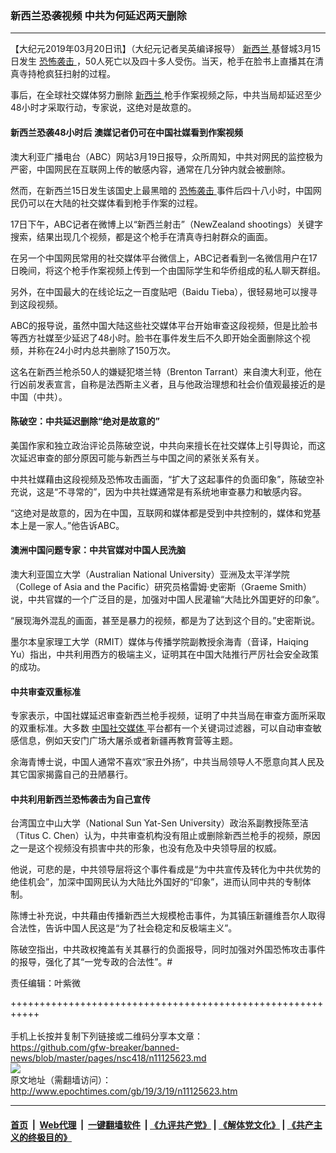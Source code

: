 ### 新西兰恐袭视频 中共为何延迟两天删除
------------------------

<p>
 【大纪元2019年03月20日讯】（大纪元记者吴英编译报导）
 <a href="http://www.epochtimes.com/gb/tag/%E6%96%B0%E8%A5%BF%E5%85%B0.html">
  新西兰
 </a>
 基督城3月15日发生
 <a href="http://www.epochtimes.com/gb/tag/%E6%81%90%E6%80%96%E8%A2%AD%E5%87%BB.html">
  恐怖袭击
 </a>
 ，50人死亡以及四十多人受伤。当天，枪手在脸书上直播其在清真寺持枪疯狂扫射的过程。
</p>
<p>
 事后，在全球社交媒体努力删除
 <a href="http://www.epochtimes.com/gb/tag/%E6%96%B0%E8%A5%BF%E5%85%B0.html">
  新西兰
 </a>
 枪手作案视频之际，中共当局却延迟至少48小时才采取行动，专家说，这绝对是故意的。
</p>
<h4>
 新西兰恐袭48小时后 澳媒记者仍可在中国社媒看到作案视频
</h4>
<p>
 澳大利亚广播电台（ABC）网站3月19日报导，众所周知，中共对网民的监控极为严密，中国网民在互联网上传的敏感内容，通常在几分钟内就会被删除。
</p>
<p>
 然而，在新西兰15日发生该国史上最黑暗的
 <a href="http://www.epochtimes.com/gb/tag/%E6%81%90%E6%80%96%E8%A2%AD%E5%87%BB.html">
  恐怖袭击
 </a>
 事件后四十八小时，中国网民仍可以在大陆的社交媒体看到枪手作案的过程。
</p>
<p>
 17日下午，ABC记者在微博上以“新西兰射击”（NewZealand shootings）关键字搜索，结果出现几个视频，都是这个枪手在清真寺扫射群众的画面。
</p>
<p>
 在另一个中国网民常用的社交媒体平台微信上，ABC记者看到一名微信用户在17日晚间，将这个枪手作案视频上传到一个由国际学生和华侨组成的私人聊天群组。
</p>
<p>
 另外，在中国最大的在线论坛之一百度贴吧（Baidu Tieba），很轻易地可以搜寻到这段视频。
</p>
<p>
 ABC的报导说，虽然中国大陆这些社交媒体平台开始审查这段视频，但是比脸书等西方社媒至少延迟了48小时。脸书在事件发生后不久即开始全面删除这个视频，并称在24小时内总共删除了150万次。
</p>
<p>
 这名在新西兰枪杀50人的嫌疑犯塔兰特（Brenton Tarrant）来自澳大利亚，他在行凶前发表宣言，自称是法西斯主义者，且与他政治理想和社会价值观最接近的是中国（中共）。
</p>
<h4>
 陈破空：中共延迟删除“绝对是故意的”
</h4>
<p>
 美国作家和独立政治评论员陈破空说，中共向来擅长在社交媒体上引导舆论，而这次延迟审查的部分原因可能与新西兰与中国之间的紧张关系有关。
</p>
<p>
 中共社媒藉由这段视频及恐怖攻击画面，“扩大了这起事件的负面印象”，陈破空补充说，这是“不寻常的”，因为中共社媒通常是有系统地审查暴力和敏感内容。
</p>
<p>
 “这绝对是故意的，因为在中国，互联网和媒体都是受到中共控制的，媒体和党基本上是一家人。”他告诉ABC。
</p>
<h4>
 澳洲中国问题专家：中共官媒对中国人民洗脑
</h4>
<p>
 澳大利亚国立大学（Australian National University）亚洲及太平洋学院（College of Asia and the Pacific）研究员格雷姆‧史密斯（Graeme Smith）说，中共官媒的一个广泛目的是，加强对中国人民灌输“大陆比外国更好的印象”。
</p>
<p>
 “展现海外混乱的画面，甚至是暴力的视频，都是为了达到这个目的。”史密斯说。
</p>
<p>
 墨尔本皇家理工大学（RMIT）媒体与传播学院副教授余海青（音译，Haiqing Yu）指出，中共利用西方的极端主义，证明其在中国大陆推行严厉社会安全政策的成功。
</p>
<h4>
 中共审查双重标准
</h4>
<p>
 专家表示，中国社媒延迟审查新西兰枪手视频，证明了中共当局在审查方面所采取的双重标准。大多数
 <a href="http://www.epochtimes.com/gb/tag/%E4%B8%AD%E5%9B%BD%E7%A4%BE%E4%BA%A4%E5%AA%92%E4%BD%93.html">
  中国社交媒体
 </a>
 平台都有一个关键词过滤器，可以自动审查敏感信息，例如天安门广场大屠杀或者新疆再教育营等主题。
</p>
<p>
 余海青博士说，中国人通常不喜欢“家丑外扬”，中共当局领导人不愿意向其人民及其它国家揭露自己的丑陋暴行。
</p>
<h4>
 中共利用新西兰恐怖袭击为自己宣传
</h4>
<p>
 台湾国立中山大学（National Sun Yat-Sen University）政治系副教授陈至洁（Titus C. Chen）认为，中共审查机构没有阻止或删除新西兰枪手的视频，原因之一是这个视频没有损害中共的形象，也没有危及中央领导层的权威。
</p>
<p>
 他说，可悲的是，中共领导层将这个事件看成是“为中共宣传及转化为中共优势的绝佳机会”，加深中国网民认为大陆比外国好的“印象”，进而认同中共的专制体制。
</p>
<p>
 陈博士补充说，中共藉由传播新西兰大规模枪击事件，为其镇压新疆维吾尔人取得合法性，告诉中国人民这是“为了社会稳定和反极端主义”。
</p>
<p>
 陈破空指出，中共政权掩盖有关其暴行的负面报导，同时加强对外国恐怖攻击事件的报导，强化了其“一党专政的合法性”。#
</p>
<p>
 责任编辑：叶紫微
</p>

+++++++++++++++++++++++++++++++++++++++++++++++++++++++++++<br/><br/>
手机上长按并复制下列链接或二维码分享本文章：<br/>
https://github.com/gfw-breaker/banned-news/blob/master/pages/nsc418/n11125623.md <br/>
<a href='https://github.com/gfw-breaker/banned-news/blob/master/pages/nsc418/n11125623.md'><img src='https://github.com/gfw-breaker/banned-news/blob/master/pages/nsc418/n11125623.md.png'/></a> <br/>
原文地址（需翻墙访问）：http://www.epochtimes.com/gb/19/3/19/n11125623.htm


------------------------
#### [首页](https://github.com/gfw-breaker/banned-news/blob/master/README.md) &nbsp;|&nbsp; [Web代理](https://github.com/labour-camp/helloworld) &nbsp;|&nbsp; [一键翻墙软件](https://github.com/gfw-breaker/nogfw/blob/master/README.md) &nbsp;| [《九评共产党》](https://github.com/gfw-breaker/9ping.md/blob/master/README.md#九评之一评共产党是什么) | [《解体党文化》](https://github.com/gfw-breaker/jtdwh.md/blob/master/README.md) | [《共产主义的终极目的》](https://github.com/gfw-breaker/gczydzjmd.md/blob/master/README.md)

